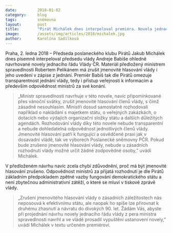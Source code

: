 ```yaml
---
date:         2018-01-02
category:     blog
tags:         sněmovna
layout:       post
title:        "Pirát Michálek dnes interpeloval premiéra. Novela jednacího řádu vlády ruší odpovědnost ministrů."
image:        /assets/img/articles/2018/michalek.jpg
author:       Karolína Sadílková
---
```


Praha, 2. ledna 2018 – Předseda poslaneckého klubu Pirátů Jakub Michálek dnes písemně interpeloval předsedu vlády Andreje Babiše ohledně navrhované novely jednacího řádu Vlády ČR. Materiál předložený ministrem spravedlnosti Robertem Pelikánem má zrušit jmenovité hlasování vlády i jeho uvedení v zápise z jednání. Premiér Babiš tak dle Pirátů omezuje transparentnost jednání vlády, tedy i přístup veřejnosti k informacím a především odpovědnost ministrů za své konání.

> „Ministr spravedlnosti navrhuje v této novele, navíc připomínkované přes vánoční svátky, zrušit jmenovité hlasování členů vlády, s čímž zásadně nesouhlasím. Ministři dosud samostatně rozhodovali například o nakládání s majetkem státu, o veřejných zakázkách, o dotacích nebo výdajích organizační složky státu a dalších důležitých agendách. Rozhodování vlády díky této novele nebude transparentní a nebude dohledatelná odpovědnost jednotlivých členů vlády. Jmenovité hlasování patří k fungující a osvědčené praxi jak v dosavadní vládě, tak ve výborech Poslanecké sněmovny PČR. Pokud bude zrušeno jmenovité hlasování vlády, nebude u zásadních rozhodnutí vlády možné určit žádné zodpovědné osoby,” uvádí Michálek.

V předloženém návrhu navíc zcela chybí zdůvodnění, proč má být jmenovité hlasování zrušeno. Odpovědnost ministrů za přijatá rozhodnutí je dle Pirátů základním předpokladem zpětné vazby fungování demokratického státu a není zbytečnou administrativní zátěží, o které se mluví v tiskové zprávě vlády. 

> „Zrušení jmenovitého hlasování vlády o zásadních záležitostech nás neposouvá k efektivnímu státu, ale naopak ho spíše lze přirovnat k druhému zhasnutí a návratu do divokých 90. let. Žádám Vás, abyste při projednání návrhu novely jednacího řádu vlády z pera ministra spravedlnosti navrhl a ve vládě prosadil vypuštění ustanovení novely,” uvádí Michálek v textu určeném premiérovi.
